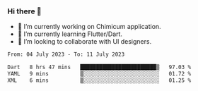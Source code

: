 ### Hi there 👋

<!--
**devcat37/devcat37** is a ✨ _special_ ✨ repository because its `README.md` (this file) appears on your GitHub profile.-->


- 🔭 I’m currently working on Chimicum application.
- 🌱 I’m currently learning Flutter/Dart.
- 👯 I’m looking to collaborate with UI designers.
<!-- - 🤔 I’m looking for help with ... -->

<!--START_SECTION:waka-->

```txt
From: 04 July 2023 - To: 11 July 2023

Dart   8 hrs 47 mins   ████████████████████████▒   97.03 %
YAML   9 mins          ▒░░░░░░░░░░░░░░░░░░░░░░░░   01.72 %
XML    6 mins          ▒░░░░░░░░░░░░░░░░░░░░░░░░   01.25 %
```

<!--END_SECTION:waka-->
